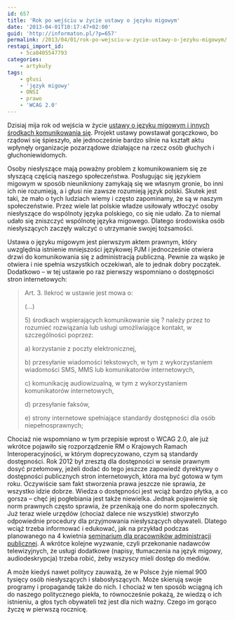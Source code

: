 ```yaml
---
id: 657
title: 'Rok po wejściu w życie ustawy o języku migowym'
date: '2013-04-01T10:17:47+02:00'
guid: 'http://informaton.pl/?p=657'
permalink: /2013/04/01/rok-po-wejsciu-w-zycie-ustawy-o-jezyku-migowym/
restapi_import_id:
    - 5ca8405547793
categories:
    - artykuły
tags:
    - głusi
    - 'język migowy'
    - ONSI
    - prawo
    - 'WCAG 2.0'
---
```


Dzisiaj mija rok od wejścia w życie [ustawy o języku migowym i innych środkach komunikowania się](http://dziennikustaw.gov.pl/DU/2011/s/209/1243/D2011209124301.pdf). Projekt ustawy powstawał gorączkowo, bo rządowi się śpieszyło, ale jednocześnie bardzo silnie na kształt aktu wpłynęły organizacje pozarządowe działające na rzecz osób głuchych i głuchoniewidomych.

Osoby niesłyszące mają poważny problem z komunikowaniem się ze słyszącą częścią naszego społeczeństwa. Posługując się językiem migowym w sposób nieunikniony zamykają się we własnym gronie, bo inni ich nie rozumieją, a i głusi nie zawsze rozumieją język polski. Skutek jest taki, że mało o tych ludziach wiemy i często zapominamy, że są w naszym społeczeństwie. Przez wiele lat polskie władze usiłowały wtłoczyć osoby niesłyszące do wspólnoty języka polskiego, co się nie udało. Za to niemal udało się zniszczyć wspólnotę języka migowego. Dlatego środowiska osób niesłyszących zaczęły walczyć o utrzymanie swojej tożsamości.

Ustawa o języku migowym jest pierwszym aktem prawnym, który uwzględnia istnienie mniejszości językowej PJM i jednocześnie otwiera drzwi do komunikowania się z administracją publiczną. Pewnie za wąsko je otwiera i nie spełnia wszystkich oczekiwań, ale to jednak dobry początek. Dodatkowo – w tej ustawie po raz pierwszy wspomniano o dostępności stron internetowych:

> Art. 3. Ilekroć w ustawie jest mowa o:
> 
> (…)
> 
> 5\) środkach wspierających komunikowanie się ? należy przez to rozumieć rozwiązania lub usługi umożliwiające kontakt, w szczególności poprzez:
> 
> a) korzystanie z poczty elektronicznej,
> 
> b) przesyłanie wiadomości tekstowych, w tym z wykorzystaniem wiadomości SMS, MMS lub komunikatorów internetowych,
> 
> c) komunikację audiowizualną, w tym z wykorzystaniem komunikatorów internetowych,
> 
> d) przesyłanie faksów,
> 
> e) strony internetowe spełniające standardy dostępności dla osób niepełnosprawnych;

Chociaż nie wspomniano w tym przepisie wprost o WCAG 2.0, ale już wkrótce pojawiło się rozporządzenie RM o Krajowych Ramach Interoperacyjności, w którym doprecyzowano, czym są standardy dostępności. Rok 2012 był zresztą dla dostępności w sensie prawnym dosyć przełomowy, jeżeli dodać do tego jeszcze zapowiedź dyrektywy o dostępności publicznych stron internetowych, która ma być gotowa w tym roku. Oczywiście sam fakt stworzenia prawa jeszcze nie sprawia, że wszystko idzie dobrze. Wiedza o dostępności jest wciąż bardzo płytka, a co gorsza – chęć jej pogłebiania jest także niewielka. Jednak pojawienie się norm prawnych często sprawia, że przenikają one do norm społecznych. Już teraz wiele urzędów (chociaż dalece nie wszystkie) stworzyło odpowiednie procedury dla przyjmowania niesłyszących obywateli. Dlatego wciąż trzeba informować i edukować, jak na przykład podczas planowanego na 4 kwietnia [seminarium dla pracowników administracji publicznej](http://www.fdc.org.pl/szkolenie-dla-pracownikow-administracji-publicznej-standard-obslugi-klienta-gluchego-i-slaboslyszacego/). A wkrótce kolejne wyzwanie, czyli przekonanie nadawców telewizyjnych, że usługi dodatkowe (napisy, tłumaczenia na język migowy, audiodeskrypcja) trzeba robić, żeby wszyscy mieli dostęp do mediów.

A może kiedyś nawet politycy zauważą, że w Polsce żyje niemal 900 tysięcy osób niesłyszących i słabosłyszących. Może skierują swoje programy i propagandę także do nich. I chociaż w ten sposób wciągną ich do naszego politycznego piekła, to równocześnie pokażą, że wiedzą o ich istnieniu, a głos tych obywateli też jest dla nich ważny. Czego im gorąco życzę w pierwszą rocznicę.
